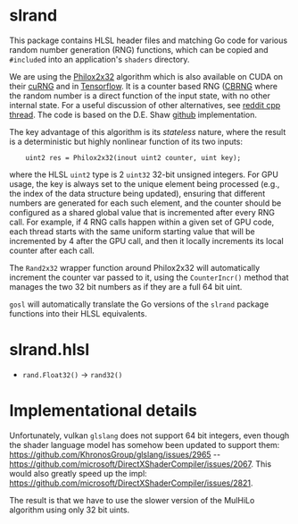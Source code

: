 # slrand

This package contains HLSL header files and matching Go code for various random number generation (RNG) functions, which can be copied and `#include`d into an application's `shaders` directory.

We are using the [Philox2x32](https://github.com/DEShawResearch/random123) algorithm which is also available on CUDA on their [cuRNG](https://docs.nvidia.com/cuda/curand/host-api-overview.html) and in [Tensorflow](https://www.tensorflow.org/guide/random_numbers#general).  It is a counter based RNG ([CBRNG](https://en.wikipedia.org/wiki/Counter-based_random_number_generator_(CBRNG)) where the random number is a direct function of the input state, with no other internal state.  For a useful discussion of other alternatives, see [reddit cpp thread](https://www.reddit.com/r/cpp/comments/u3cnkk/old_rand_method_faster_than_new_alternatives/).  The code is based on the D.E. Shaw [github](https://github.com/DEShawResearch/random123/blob/main/include/Random123/philox.h) implementation.

The key advantage of this algorithm is its *stateless* nature, where the result is a deterministic but highly nonlinear function of its two inputs:
```
    uint2 res = Philox2x32(inout uint2 counter, uint key);
```
where the HLSL `uint2` type is 2 `uint32` 32-bit unsigned integers.  For GPU usage, the key is always set to the unique element being processed (e.g., the index of the data structure being updated), ensuring that different numbers are generated for each such element, and the counter should be configured as a shared global value that is incremented after every RNG call.  For example, if 4 RNG calls happen within a given set of GPU code, each thread starts with the same uniform starting value that will be incremented by 4 after the GPU call, and then it locally increments its local counter after each call.

The `Rand2x32` wrapper function around Philox2x32 will automatically increment the counter var passed to it, using the `CounterIncr()` method that manages the two 32 bit numbers as if they are a full 64 bit uint.

`gosl` will automatically translate the Go versions of the `slrand` package functions into their HLSL equivalents.

# slrand.hlsl

* `rand.Float32()` -> `rand32()`


# Implementational details

Unfortunately, vulkan `glslang` does not support 64 bit integers, even though the shader language model has somehow been updated to support them: https://github.com/KhronosGroup/glslang/issues/2965 --   https://github.com/microsoft/DirectXShaderCompiler/issues/2067.  This would also greatly speed up the impl: https://github.com/microsoft/DirectXShaderCompiler/issues/2821.

The result is that we have to use the slower version of the MulHiLo algorithm using only 32 bit uints.



